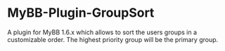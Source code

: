 # MyBB-Plugin-GroupSort
A plugin for MyBB 1.6.x which allows to sort the users groups in a customizable order. The highest priority group will be the primary group.
